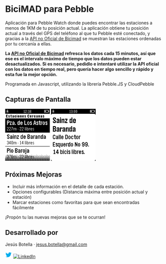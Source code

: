 # BiciMAD para Pebble

Aplicación para Pebble Watch donde puedes encontrar las estaciones a menos de 1KM de tu posición actual. La aplicación obtiene tu posición actual a través del GPS del teléfono al que tu Pebble esté conectado, y gracias a la [API no Oficial de Bicimad](https://github.com/cicloon/bicimad-api) se muestran las estaciones ordenadas por tu cercanía a ellas.

**La [API no Oficial de Bicimad](https://github.com/cicloon/bicimad-api) refresca los datos cada 15 minutos, así que ese es el intervalo máximo de tiempo que los datos pueden estar desactualizados. Si es necesario, pedidlo e intentaré utilizar la API oficial con los datos en tiempo real, pero quería hacer algo sencillo y rápido y esta fue la mejor opción.**

Programada en Javascript, utilizando la librería Pebble.JS y CloudPebble

**Capturas de Pantalla**
--------------------
![Screenshot #1](https://raw.githubusercontent.com/jesusbotella/PebbleBiciMAD/master/screenshots/pebble_main.png?token=AEHp8L1lSvRjQ1kdOQE7IrJuNGAcFb1Oks5V8WUKwA%3D%3D) ![Screenshot #2](https://github.com/jesusbotella/PebbleBiciMAD/blob/master/screenshots/pebble_detail.png?raw=true)

**Próximas Mejoras**
--------------------

- Incluir más información en el detalle de cada estación.
- Opciones configurables (Distancia máxima entre posición actual y estación)
- Marcar estaciones como favoritas para que sean encontradas fácilmente

¡Propón tu las nuevas mejoras que se te ocurran!

**Desarrollado por**
--------------------
Jesús Botella · jesus.botella@gmail.com

[![Twitter][2]][1] [![LinkedIn][3]][4]

  [1]: http://twitter.com/sn00b
  [2]: https://github.com/jesusbotella/PebbleBiciMAD/blob/master/social_icons/twitter.png?raw=true
  [3]: https://linkedin.com/in/jesusbotella
  [4]: https://github.com/jesusbotella/PebbleBiciMAD/blob/master/social_icons/linkedin.png?raw=true
